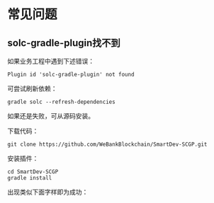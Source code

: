# 常见问题
## solc-gradle-plugin找不到
如果业务工程中遇到下述错误：
```
Plugin id 'solc-gradle-plugin' not found
```
可尝试刷新依赖：
```
gradle solc --refresh-dependencies
```

如果还是失败，可从源码安装。

下载代码：

```
git clone https://github.com/WeBankBlockchain/SmartDev-SCGP.git
```

安装插件：

```
cd SmartDev-SCGP
gradle install
```

出现类似下面字样即为成功：
[](picture/success.png)